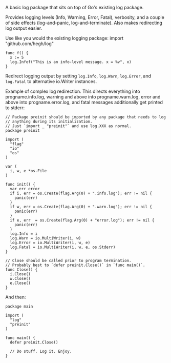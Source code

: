 A basic log package that sits on top of Go's existing log package.

Provides logging levels (Info, Warning, Error, Fatal), verbosity,  and a couple
of side effects (log-and-panic, log-and-terminate). Also makes redirecting log
output easier.

Use like you would the existing logging package:
    import "github.com/hegh/log"

    func f() {
      x := 5
      log.Infof("This is an info-level message. x = %v", x)
    }

Redirect logging output by setting `log.Info`, `log.Warn`, `log.Error`, and
`log.Fatal` to alternative io.Writer instances.

Example of complex log redirection. This directs everything into
progname.info.log, warning and above into progname.warn.log, error and above
into progname.error.log, and fatal messages additionally get printed to stderr:

    // Package preinit should be imported by any package that needs to log
    // anything during its initialization.
    // Just `import _ "preinit"` and use log.XXX as normal.
    package preinit

    import (
      "flag"
      "io"
      "os"
    )

    var (
      i, w, e *os.File
    )

    func init() {
      var err error
      if i, err = os.Create(flag.Arg(0) + ".info.log"); err != nil {
        panic(err)
      }
      if w, err = os.Create(flag.Arg(0) + ".warn.log"); err != nil {
        panic(err)
      }
      if e, err  = os.Create(flag.Arg(0) + "error.log"); err != nil {
        panic(err)
      }
      log.Info = i
      log.Warn = io.MultiWriter(i, w)
      log.Error = io.MultiWriter(i, w, e)
      log.Fatal = io.MultiWriter(i, w, e, os.Stderr)
    }

    // Close should be called prior to program termination.
    // Probably best to `defer preinit.Close()` in `func main()`.
    func Close() {
      i.Close()
      w.Close()
      e.Close()
    }

And then:

    package main

    import (
      "log"
      "preinit"
    )

    func main() {
      defer preinit.Close()

      // Do stuff. Log it. Enjoy.
    }
